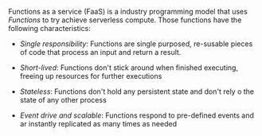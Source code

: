 
Functions as a service (FaaS) is a industry programming model that uses *Functions* to try achieve serverless compute. Those functions have the following characteristics:



- *Single responsibility*: Functions are single purposed, re-susable pieces of code that process an input and return a result. 

- *Short-lived*: Functions don't stick around when finished executing, freeing up resources for further executions

- *Stateless*: Functions don't hold any persistent state and don't rely o the state of any other process

- *Event drive and scalable*: Functions respond to pre-defined events and ar instantly replicated as many times as needed